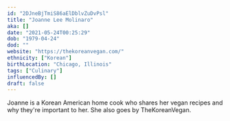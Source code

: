 ```yaml
---
id: "2DJneBjTmiS86aElDblvZuDvPsl"
title: "Joanne Lee Molinaro"
aka: []
date: "2021-05-24T00:25:29"
dob: "1979-04-24"
dod: ""
website: "https://thekoreanvegan.com/"
ethnicity: ["Korean"]
birthLocation: "Chicago, Illinois"
tags: ["Culinary"]
influencedBy: []
draft: false
---
```


Joanne is a Korean American home cook who shares her vegan recipes and why
they're important to her. She also goes by TheKoreanVegan.
